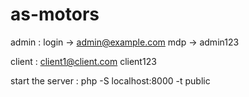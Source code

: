 # as-motors
admin :
    login -> admin@example.com
    mdp -> admin123

client :
    client1@client.com
    client123

start the server : php -S localhost:8000 -t public